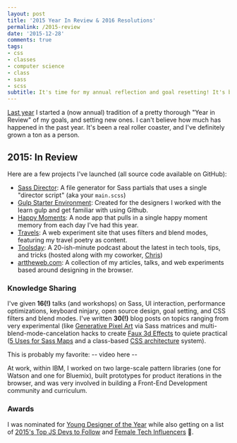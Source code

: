 ```yaml
---
layout: post
title: '2015 Year In Review & 2016 Resolutions'
permalink: /2015-review
date: '2015-12-28'
comments: true
tags:
- css
- classes
- computer science
- class
- sass
- scss
subtitle: It's time for my annual reflection and goal resetting! It's been a crazy year for sure.
---
```


[Last year](http://una.im/2015-resolutions) I started a (now annual) tradition of a pretty thorough "Year in Review" of my goals, and setting new ones. I can't believe how much has happened in the past year. It's been a real roller coaster, and I've definitely grown a ton as a person.

## 2015: In Review

Here are a few projects I've launched (all source code available on GitHub):

- [Sass Director](http://sassdirector.com/): A file generator for Sass partials that uses a single "director script" (aka your `main.scss`)
- [Gulp Starter Environment](https://github.com/una/gulp-starter-env): Created for the designers I worked with the learn gulp and get familiar with using Github.
- [Happy Moments](http://happy-moments.herokuapp.com): A node app that pulls in a single happy moment memory from each day I've had this year.
- [Travels](http://travels.surge.sh/): A web experiment site that uses filters and blend modes, featuring my travel poetry as content.
- [Toolsday](http://toolsday.io/): A 20-ish-minute podcast about the latest in tech tools, tips, and tricks (hosted along with my coworker, [Chris](https://twitter.com/chrisdhanaraj))
- [arttheweb.com](http://arttheweb.com/): A collection of my articles, talks, and web experiments based around designing in the browser.

### Knowledge Sharing

I've given **16(!)** talks (and workshops) on Sass, UI interaction, performance optimizations, keyboard ninjary, open source design, goal setting, and CSS filters and blend modes. I've written **30(!)** blog posts on topics ranging from very experimental (like [Generative Pixel Art](http://una.im/sass-pixel-art/) via Sass matrices and multi-blend-mode-cancelation hacks to create [Faux 3d Effects](http://una.im/3d-effect) to quiete practical ([5 Uses for Sass Maps](http://www.sitepoint.com/5-great-uses-sass-maps/) and a class-based [CSS architecture](http://una.im/classy-css/) system).

This is probably my favorite:
-- video here --

At work, within IBM, I worked on two large-scale pattern libraries (one for Watson and one for Bluemix), built prototypes for product iterations in the browser, and was very involved in building a Front-End Development community and curriculum.

### Awards

I was nominated for [Young Designer of the Year](https://thenetawards.com/vote/young-designer/) while also getting on a list of [2015's Top JS Devs to Follow](http://blog.bithound.io/2015-top-js-devs/) and [Female Tech Influencers](http://skillcrush.com/2015/11/04/50-female-tech-influencers-to-follow-on-twitter/) 💪.